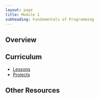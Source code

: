 ```yaml
---
layout: page
title: Module 1
subheading: Fundamentals of Programming
---
```


## Overview

## Curriculum
- [Lessons](./lessons/index.md)
- [Projects](./projects/index.md)

## Other Resources
